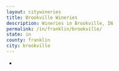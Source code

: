```yaml
---
layout: citywineries
title: Brookville Wineries
description: Wineries in Brookville, IN
permalink: /in/franklin/brookville/
state: in
county: franklin
city: brookville
---
```

-
